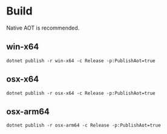 # Build

Native AOT is recommended.

## win-x64

`dotnet publish -r win-x64 -c Release -p:PublishAot=true`

## osx-x64

`dotnet publish -r osx-x64 -c Release -p:PublishAot=true`

## osx-arm64

`dotnet publish -r osx-arm64 -c Release -p:PublishAot=true`
